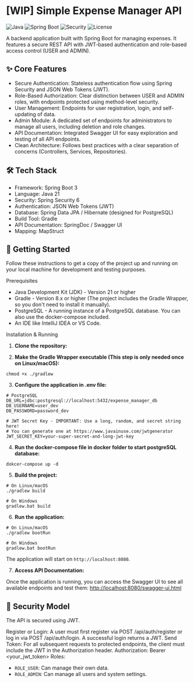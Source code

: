 # [WIP] Simple Expense Manager API

![Java](https://img.shields.io/badge/Java-21-blue)
![Spring Boot](https://img.shields.io/badge/Spring%20Boot-3.x-brightgreen)
![Security](https://img.shields.io/badge/Security-JWT-purple)
![License](https://img.shields.io/badge/License-MIT-yellow)

A backend application built with Spring Boot for managing expenses. It features a secure REST API with JWT-based authentication and role-based access control (USER and ADMIN).

## ✨ Core Features


* Secure Authentication: Stateless authentication flow using Spring Security and JSON Web Tokens (JWT).
* Role-Based Authorization: Clear distinction between USER and ADMIN roles, with endpoints protected using method-level security.
* User Management: Endpoints for user registration, login, and self-updating of data.
* Admin Module: A dedicated set of endpoints for administrators to manage all users, including deletion and role changes.
* API Documentation: Integrated Swagger UI for easy exploration and testing of all API endpoints.
* Clean Architecture: Follows best practices with a clear separation of concerns (Controllers, Services, Repositories).

## 🛠️ Tech Stack


* Framework: Spring Boot 3
* Language: Java 21
* Security: Spring Security 6
* Authentication: JSON Web Tokens (JWT)
* Database: Spring Data JPA / Hibernate (designed for PostgreSQL)
* Build Tool: Gradle
* API Documentation: SpringDoc / Swagger UI
* Mapping: MapStruct

## 🚀 Getting Started

Follow these instructions to get a copy of the project up and running on your local machine for development and testing purposes.

Prerequisites

* Java Development Kit (JDK) - Version 21 or higher
* Gradle - Version 8.x or higher (The project includes the Gradle Wrapper, so you don't need to install it manually).
* PostgreSQL - A running instance of a PostgreSQL database. You can also use the docker-compose included.
* An IDE like IntelliJ IDEA or VS Code.

Installation & Running

1. **Clone the repository:**

2. **Make the Gradle Wrapper executable (This step is only needed once on Linux/macOS):**
```console
chmod +x ./gradlew
```

3. **Configure the application in .env file:**
```console
# PostgreSQL
DB_URL=jdbc:postgresql://localhost:5432/expense_manager_db
DB_USERNAME=user_dev
DB_PASSWORD=password_dev

# JWT Secret Key - IMPORTANT: Use a long, random, and secret string here!
# You can generate one at https://www.javainuse.com/jwtgenerator
JWT_SECRET_KEY=your-super-secret-and-long-jwt-key
```

4. **Run the docker-compose file in docker folder to start postgreSQL database:**
```console
dokcer-compose up -d
```

5. **Build the project:**
```console
# On Linux/macOS
./gradlew build

# On Windows
gradlew.bat build
```
     
6. **Run the application:**
```console
# On Linux/macOS
./gradlew bootRun

# On Windows
gradlew.bat bootRun
```
The application will start on `http://localhost:8080`.

7. **Access API Documentation:**

Once the application is running, you can access the Swagger UI to see all available endpoints and test them:
[http://localhost:8080/swagger-ui.html](http://localhost:8080/swagger-ui.html)

## 🔐 Security Model

The API is secured using JWT.

Register or Login: A user must first register via POST /api/auth/register or log in via POST /api/auth/login. A successful login returns a JWT.
Send Token: For all subsequent requests to protected endpoints, the client must include the JWT in the Authorization header.
Authorization: Bearer <your_jwt_token>
Roles:

*   `ROLE_USER`: Can manage their own data.
*   `ROLE_ADMIN`: Can manage all users and system settings.
